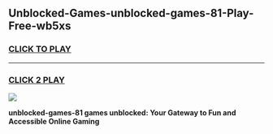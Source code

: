 
## Unblocked-Games-unblocked-games-81-Play-Free-wb5xs
<h3>
<a href="https://premium76.site?title=unblocked-games-81&ref=22A">CLICK TO PLAY</a></h3>
<hr>

<h3>
<a href="https://premium76.site?title=unblocked-games-81&ref=22A">CLICK 2 PLAY</a>
  
</h3>

<a href="https://premium76.site?title=unblocked-games-81&ref=22A"><img src="https://clearcache.store/games.png"></a>


**unblocked-games-81 games unblocked: Your Gateway to Fun and Accessible Online Gaming**
